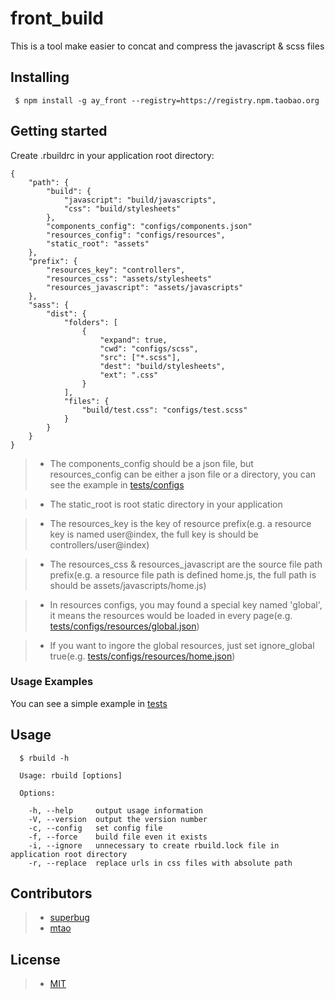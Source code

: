 # front_build

This is a tool make easier to concat and compress the javascript & scss files

## Installing

```shell
 $ npm install -g ay_front --registry=https://registry.npm.taobao.org
```

## Getting started

Create .rbuildrc in your application root directory:

```
{
    "path": {
        "build": {
            "javascript": "build/javascripts",
            "css": "build/stylesheets"
        },
        "components_config": "configs/components.json"
        "resources_config": "configs/resources",
        "static_root": "assets"
    },
    "prefix": {
        "resources_key": "controllers",
        "resources_css": "assets/stylesheets"
        "resources_javascript": "assets/javascripts"
    },
    "sass": {
        "dist": {
            "folders": [
                {
                    "expand": true,
                    "cwd": "configs/scss",
                    "src": ["*.scss"],
                    "dest": "build/stylesheets",
                    "ext": ".css"
                }
            ],
            "files": {
                "build/test.css": "configs/test.scss"
            }
        }
    }
}

```

>- The components_config should be a json file, but resources_config can be either a json file or a directory,
you can see the example in [tests/configs](https://github.com/NanJingBoy/resource_build/tree/master/tests/configs)

>- The static_root is root static directory in your application

>- The resources_key is the key of resource prefix(e.g. a resource key is named user@index, the full key is should be
controllers/user@index)

>- The resources_css & resources_javascript are the source file path prefix(e.g. a resource file path is defined home.js,
the full path is should be assets/javascripts/home.js)

>- In resources configs, you may found a special key named 'global', it means the resources would be loaded in every page(e.g. [tests/configs/resources/global.json](https://github.com/NanJingBoy/resource_build/blob/master/tests/configs/resources/global.json))

>- If you want to ingore the global resources, just set ignore_global true(e.g. [tests/configs/resources/home.json](https://github.com/NanJingBoy/resource_build/blob/master/tests/configs/resources/home.json))

### Usage Examples
You can see a simple example in [tests](https://github.com/NanJingBoy/resource_build/tree/master/tests)


## Usage
```shell
  $ rbuild -h

  Usage: rbuild [options]

  Options:

    -h, --help     output usage information
    -V, --version  output the version number
    -c, --config   set config file
    -f, --force    build file even it exists
    -i, --ignore   unnecessary to create rbuild.lock file in application root directory
    -r, --replace  replace urls in css files with absolute path
```

## Contributors
>- [superbug](https://github.com/superbug)
>- [mtao](https://github.com/jmt33)
## License
>- [MIT](http://www.opensource.org/licenses/MIT)
